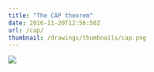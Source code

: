 ```yaml
---
title: "The CAP theorem"
date: 2016-11-20T12:56:50Z
url: /cap/
thumbnail: /drawings/thumbnails/cap.png
---
```

<a href='/drawings/cap.svg'><img src='/drawings/cap.png'></a>
